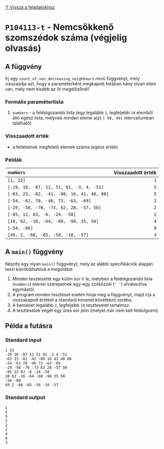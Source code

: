
[↑ Vissza a feladatokhoz](./README.md)

# `P104113-t` - Nemcsökkenő szomszédok száma (végjelig olvasás)

## A függvény

Írj egy `count_of_non_decreasing_neighbours` nevű függvényt, mely visszaadja azt, hogy a paraméterként megkapott listában hány olyan elem van, mely nem kisebb az őt megelőzőnél!

### Formális paraméterlista

1. `numbers` - a feldolgozandó lista (egy legalább `1`, legfeljebb `10` elemből álló egész lista, melynek minden eleme a(z) `[-99, 99]` intervallumban található)

### Visszaadott érték

* a feltételnek megfelelő elemek száma (egész érték)

### Példák

| `numbers` | Visszaadott érték | 
| :--- | --: | 
| `[1, 22]` | `1` | 
| `[-19, 10, -87, 12, 51, 91, -3, 4, -51]` | `5` | 
| `[-63, 23, -82, -41, -80, 16, 41, 40, 88]` | `5` | 
| `[-54, -61, 70, -46, 73, -63, -69]` | `2` | 
| `[-29, -58, -70, -73, 62, 28, -57, 50]` | `2` | 
| `[-85, 12, 63, -6, -24, -58]` | `2` | 
| `[10, 62, -16, -64, -60, -98, 35, 50]` | `4` | 
| `[-54, -80]` | `0` | 
| `[49, 2, -68, -65, -58, -10, -57]` | `3` | 

## A `main()` függvény

Készíts egy olyan `main()` függvényt, mely az alábbi specifikációk alapján teszi kipróbálhatóvá a megoldást:

1. Minden tesztesetet egy külön sor ír le, melyben a feldolgozandó lista (`numbers`) elemei szerepelnek egy-egy szóközzel (`' '`) elválasztva egymástól.
1. A program minden teszteset esetén hívja meg a függvényt, majd írja a visszakapott értéket a standard kimenet következő sorába.
1. A bemenet legalább `3`, legfeljebb `10` tesztesetet tartalmaz.
1. A tesztesetek végét egy üres sor jelzi (melyet már nem kell feldolgozni).

## Példa a futásra

### Standard input

```
1 22
-19 10 -87 12 51 91 -3 4 -51
-63 23 -82 -41 -80 16 41 40 88
-54 -61 70 -46 73 -63 -69
-29 -58 -70 -73 62 28 -57 50
-85 12 63 -6 -24 -58
10 62 -16 -64 -60 -98 35 50
-54 -80
49 2 -68 -65 -58 -10 -57

```

### Standard output

```
1
5
5
2
2
2
4
0
3
```